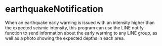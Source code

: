 # earthquakeNotification
When an earthquake early warning is issued with an intensity higher than the expected seismic intensity, this program can use the LINE notify function to send information about the early warning to any LINE group, as well as a photo showing the expected depths in each area.
